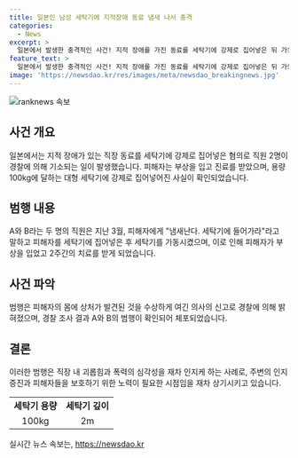 ```yaml
---
title: 일본인 남성 세탁기에 지적장애 동료 냄새 나서 충격
categories:
  - News
excerpt: >
  일본에서 발생한 충격적인 사건! 지적 장애를 가진 동료를 세탁기에 강제로 집어넣은 뒤 가동시켜 부상을 입힌 사건으로 경찰에 기소됐다. 이들은 동료에게 냄새난다. 세탁기에 들어가라고 말하고 폭력을 행사한 것으로 드러났다. 대형 세탁기에 강제로 집어넣어 부상을 입힌 동료를 진료한 의사의 신고로 밝혀졌고, 가해자인 A씨와 B씨는 경찰에 체포됐다.
feature_text: >
  일본에서 발생한 충격적인 사건! 지적 장애를 가진 동료를 세탁기에 강제로 집어넣은 뒤 가동시켜 부상을 입힌 사건으로 경찰에 기소됐다. 이들은 동료에게 냄새난다. 세탁기에 들어가라고 말하고 폭력을 행사한 것으로 드러났다. 대형 세탁기에 강제로 집어넣어 부상을 입힌 동료를 진료한 의사의 신고로 밝혀졌고, 가해자인 A씨와 B씨는 경찰에 체포됐다.
image: 'https://newsdao.kr/res/images/meta/newsdao_breakingnews.jpg'
---
```


<p><img src="https://newsdao.kr/res/images/meta/newsdao_breakingnews.jpg" alt="ranknews 속보" /></p>

<h2 data-ke-size="size26">사건 개요</h2>

<p data-ke-size="size16">일본에서는 지적 장애가 있는 직장 동료를 세탁기에 강제로 집어넣은 혐의로 직원 2명이 경찰에 의해 기소되는 일이 발생했습니다. 피해자는 부상을 입고 진료를 받았으며, 용량 100kg에 달하는 대형 세탁기에 강제로 집어넣어진 사실이 확인되었습니다.</p>

<h2 data-ke-size="size26">범행 내용</h2>

<p data-ke-size="size16">A와 B라는 두 명의 직원은 지난 3월, 피해자에게 "냄새난다. 세탁기에 들어가라"라고 말하고 피해자를 세탁기에 집어넣은 후 세탁기를 가동시켰으며, 이로 인해 피해자가 부상을 입었고 2주간의 치료를 받게 되었습니다.</p>

<h2 data-ke-size="size26">사건 파악</h2>

<p data-ke-size="size16">범행은 피해자의 몸에 상처가 발견된 것을 수상하게 여긴 의사의 신고로 경찰에 의해 밝혀졌으며, 경찰 조사 결과 A와 B의 범행이 확인되어 체포되었습니다.</p>

<h2 data-ke-size="size26">결론</h2>

<p data-ke-size="size16">이러한 범행은 직장 내 괴롭힘과 폭력의 심각성을 재차 인지케 하는 사례로, 주변의 인지 증진과 피해자들을 보호하기 위한 노력이 필요한 시점임을 재차 상기시키고 있습니다.</p>

<table>
<tbody>
<tr>
<td style="text-align: center; height: 17px;"><b>세탁기 용량</b></td>
<td style="text-align: center; height: 17px;"><b>세탁기 깊이</b></td>
</tr>
<tr>
<td style="text-align: center; height: 17px;">100kg</td>
<td style="text-align: center; height: 17px;">2m</td>
</tr>
</tbody>
</table>
실시간 뉴스 속보는, <a href="https://newsdao.kr" rel="dofollow">https://newsdao.kr</a>


